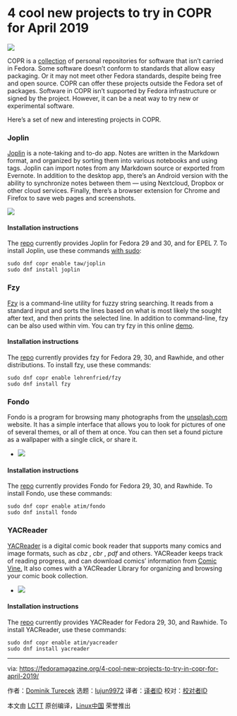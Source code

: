 [#]: collector: (lujun9972)
[#]: translator: ( )
[#]: reviewer: ( )
[#]: publisher: ( )
[#]: url: ( )
[#]: subject: (4 cool new projects to try in COPR for April 2019)
[#]: via: (https://fedoramagazine.org/4-cool-new-projects-to-try-in-copr-for-april-2019/)
[#]: author: (Dominik Turecek https://fedoramagazine.org/author/dturecek/)

4 cool new projects to try in COPR for April 2019
======

![][1]

COPR is a [collection][2] of personal repositories for software that isn’t carried in Fedora. Some software doesn’t conform to standards that allow easy packaging. Or it may not meet other Fedora standards, despite being free and open source. COPR can offer these projects outside the Fedora set of packages. Software in COPR isn’t supported by Fedora infrastructure or signed by the project. However, it can be a neat way to try new or experimental software.

Here’s a set of new and interesting projects in COPR.

### Joplin

[Joplin][3] is a note-taking and to-do app. Notes are written in the Markdown format, and organized by sorting them into various notebooks and using tags.
Joplin can import notes from any Markdown source or exported from Evernote. In addition to the desktop app, there’s an Android version with the ability to synchronize notes between them — using Nextcloud, Dropbox or other cloud services. Finally, there’s a browser extension for Chrome and Firefox to save web pages and screenshots.

![][4]

#### Installation instructions

The [repo][5] currently provides Joplin for Fedora 29 and 30, and for EPEL 7. To install Joplin, use these commands [with sudo][6]:

```
sudo dnf copr enable taw/joplin
sudo dnf install joplin
```

### Fzy

[Fzy][7] is a command-line utility for fuzzy string searching. It reads from a standard input and sorts the lines based on what is most likely the sought after text, and then prints the selected line. In addition to command-line, fzy can be also used within vim. You can try fzy in this online [demo][8].

#### Installation instructions

The [repo][9] currently provides fzy for Fedora 29, 30, and Rawhide, and other distributions. To install fzy, use these commands:

```
sudo dnf copr enable lehrenfried/fzy
sudo dnf install fzy
```

### Fondo

Fondo is a program for browsing many photographs from the [unsplash.com][10] website. It has a simple interface that allows you to look for pictures of one of several themes, or all of them at once. You can then set a found picture as a wallpaper with a single click, or share it.

  * ![][11]



#### Installation instructions

The [repo][12] currently provides Fondo for Fedora 29, 30, and Rawhide. To install Fondo, use these commands:

```
sudo dnf copr enable atim/fondo
sudo dnf install fondo
```

### YACReader

[YACReader][13] is a digital comic book reader that supports many comics and image formats, such as _cbz_ , _cbr_ , _pdf_ and others. YACReader keeps track of reading progress, and can download comics’ information from [Comic Vine.][14] It also comes with a YACReader Library for organizing and browsing your comic book collection.

  * ![][15]



#### Installation instructions

The [repo][16] currently provides YACReader for Fedora 29, 30, and Rawhide. To install YACReader, use these commands:

```
sudo dnf copr enable atim/yacreader
sudo dnf install yacreader
```

--------------------------------------------------------------------------------

via: https://fedoramagazine.org/4-cool-new-projects-to-try-in-copr-for-april-2019/

作者：[Dominik Turecek][a]
选题：[lujun9972][b]
译者：[译者ID](https://github.com/译者ID)
校对：[校对者ID](https://github.com/校对者ID)

本文由 [LCTT](https://github.com/LCTT/TranslateProject) 原创编译，[Linux中国](https://linux.cn/) 荣誉推出

[a]: https://fedoramagazine.org/author/dturecek/
[b]: https://github.com/lujun9972
[1]: https://fedoramagazine.org/wp-content/uploads/2017/08/4-copr-945x400.jpg
[2]: https://copr.fedorainfracloud.org/
[3]: https://joplin.cozic.net/
[4]: https://fedoramagazine.org/wp-content/uploads/2019/04/joplin.png
[5]: https://copr.fedorainfracloud.org/coprs/taw/joplin/
[6]: https://fedoramagazine.org/howto-use-sudo/
[7]: https://github.com/jhawthorn/fzy
[8]: https://jhawthorn.github.io/fzy-demo/
[9]: https://copr.fedorainfracloud.org/coprs/lehrenfried/fzy/
[10]: https://unsplash.com/
[11]: https://fedoramagazine.org/wp-content/uploads/2019/04/fondo.png
[12]: https://copr.fedorainfracloud.org/coprs/atim/fondo/
[13]: https://www.yacreader.com/
[14]: https://comicvine.gamespot.com/
[15]: https://fedoramagazine.org/wp-content/uploads/2019/04/yacreader.png
[16]: https://copr.fedorainfracloud.org/coprs/atim/yacreader/
